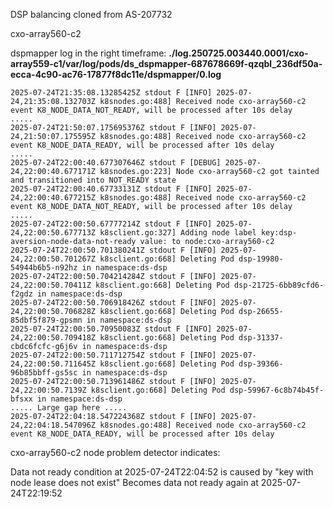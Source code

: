 DSP balancing cloned from AS-207732

cxo-array560-c2

dspmapper log in the right timeframe:
**./log.250725.003440.0001/cxo-array559-c1/var/log/pods/ds_dspmapper-687678669f-qzqbl_236df50a-ecca-4c90-ac76-17877f8dc11e/dspmapper/0.log**
```
2025-07-24T21:35:08.13285425Z stdout F [INFO] 2025-07-24,21:35:08.132703Z k8snodes.go:488] Received node cxo-array560-c2 event K8_NODE_DATA_NOT_READY, will be processed after 10s delay
.....
2025-07-24T21:50:07.175695376Z stdout F [INFO] 2025-07-24,21:50:07.175595Z k8snodes.go:488] Received node cxo-array560-c2 event K8_NODE_DATA_READY, will be processed after 10s delay
.....
2025-07-24T22:00:40.677307646Z stdout F [DEBUG] 2025-07-24,22:00:40.677171Z k8snodes.go:223] Node cxo-array560-c2 got tainted and transitioned into NOT_READY state
2025-07-24T22:00:40.67733131Z stdout F [INFO] 2025-07-24,22:00:40.677215Z k8snodes.go:488] Received node cxo-array560-c2 event K8_NODE_DATA_NOT_READY, will be processed after 10s delay
.....
2025-07-24T22:00:50.67777214Z stdout F [INFO] 2025-07-24,22:00:50.677713Z k8sclient.go:327] Adding node label key:dsp-aversion-node-data-not-ready value: to node:cxo-array560-c2
2025-07-24T22:00:50.701380241Z stdout F [INFO] 2025-07-24,22:00:50.701267Z k8sclient.go:668] Deleting Pod dsp-19980-54944b6b5-n92hz in namespace:ds-dsp
2025-07-24T22:00:50.704214284Z stdout F [INFO] 2025-07-24,22:00:50.70411Z k8sclient.go:668] Deleting Pod dsp-21725-6bb89cfd6-f2gdz in namespace:ds-dsp
2025-07-24T22:00:50.706918426Z stdout F [INFO] 2025-07-24,22:00:50.706828Z k8sclient.go:668] Deleting Pod dsp-26655-85dbf5f879-gpsmn in namespace:ds-dsp
2025-07-24T22:00:50.70950083Z stdout F [INFO] 2025-07-24,22:00:50.709418Z k8sclient.go:668] Deleting Pod dsp-31337-cbdc6fcfc-g6j6v in namespace:ds-dsp
2025-07-24T22:00:50.711712754Z stdout F [INFO] 2025-07-24,22:00:50.711645Z k8sclient.go:668] Deleting Pod dsp-39366-96b85bbff-gs5sc in namespace:ds-dsp
2025-07-24T22:00:50.713961486Z stdout F [INFO] 2025-07-24,22:00:50.7139Z k8sclient.go:668] Deleting Pod dsp-59967-6c8b74b45f-bfsxx in namespace:ds-dsp
..... Large gap here .....
2025-07-24T22:04:18.547224368Z stdout F [INFO] 2025-07-24,22:04:18.547096Z k8snodes.go:488] Received node cxo-array560-c2 event K8_NODE_DATA_READY, will be processed after 10s delay
```



cxo-array560-c2 node problem detector indicates:


Data not ready condition at 2025-07-24T22:04:52 is caused by "key with node lease does not exist"
Becomes data not ready again at 2025-07-24T22:19:52